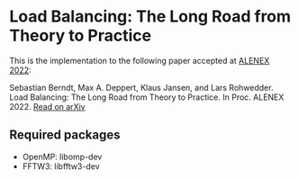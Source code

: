 # Load Balancing: The Long Road from Theory to Practice

This is the implementation to the following paper accepted at [ALENEX 2022](https://www.siam.org/conferences/cm/conference/alenex22):

Sebastian Berndt, Max A. Deppert, Klaus Jansen, and Lars Rohwedder. Load Balancing: The Long Road from Theory to Practice. In Proc. ALENEX 2022. [Read on arXiv](https://arxiv.org/abs/2107.13638)

## Required packages

- OpenMP: libomp-dev
- FFTW3:  libfftw3-dev
